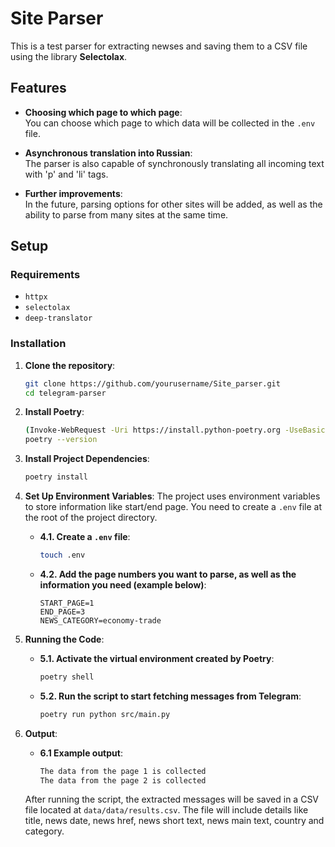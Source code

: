 # **Site Parser**

This is a test parser for extracting newses and saving them to a CSV file using the library **Selectolax**.

## **Features**
- **Choosing which page to which page**:  
  You can choose which page to which data will be collected in the `.env` file.

- **Asynchronous translation into Russian**:  
  The parser is also capable of synchronously translating all incoming text with 'p' and 'li' tags.

- **Further improvements**:  
  In the future, parsing options for other sites will be added, as well as the ability to parse from many sites at the same time.

## **Setup**

### **Requirements**
- `httpx`
- `selectolax`
- `deep-translator`

### **Installation**

1. **Clone the repository**:
    ```bash
    git clone https://github.com/yourusername/Site_parser.git
    cd telegram-parser
    ```

2. **Install Poetry**:
    ```bash
    (Invoke-WebRequest -Uri https://install.python-poetry.org -UseBasicParsing).Content | python -
    poetry --version
    ```

3. **Install Project Dependencies**:
    ```bash
    poetry install
    ```

4. **Set Up Environment Variables**:
    The project uses environment variables to store information like start/end page. You need to create a `.env` file at the root of the project directory.

    - **4.1. Create a `.env` file**:
        ```bash
        touch .env
        ```

    - **4.2. Add the page numbers you want to parse, as well as the information you need (example below)**:
        ```plaintext
        START_PAGE=1
        END_PAGE=3
        NEWS_CATEGORY=economy-trade
        ```

5. **Running the Code**:

    - **5.1. Activate the virtual environment created by Poetry**:
        ```bash
        poetry shell
        ```

    - **5.2. Run the script to start fetching messages from Telegram**:
        ```bash
        poetry run python src/main.py
        ```

6. **Output**:
    - **6.1 Example output**:
        ```bash
        The data from the page 1 is collected
        The data from the page 2 is collected
        ```
    After running the script, the extracted messages will be saved in a CSV file located at `data/data/results.csv`. The file will include details like title, news date, news href, news short text, news main text, country and category.
